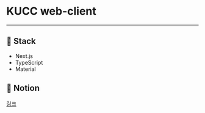 # KUCC web-client

---

## 🔮 Stack

- Next.js
- TypeScript
- Material

## 📄 Notion

[링크](https://www.notion.so/KUCC-6809a00f92c44e6ebf8e5c5c55ed4b41)

